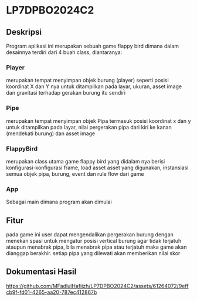 # LP7DPBO2024C2

## Deskripsi
Program aplikasi ini merupakan sebuah game flappy bird dimana dalam desainnya terdiri dari 4 buah class, diantaranya:

### Player
merupakan tempat menyimpan objek burung (player) seperti posisi koordinat X dan Y nya untuk ditampilkan pada layar, ukuran, asset image dan gravitasi terhadap gerakan burung itu sendiri

### Pipe
merupakan tempat menyimpan objek Pipa termasuk posisi koordinat x dan y untuk ditampilkan pada layar, nilai pergerakan pipa dari kiri ke kanan (mendekati burung) dan asset image

### FlappyBird
merupakan class utama game flappy bird yang didalam nya berisi konfigurasi-konfigurasi frame, load asset asset yang digunakan, instansiasi semua objek pipa, burung, event dan rule flow dari game

### App
Sebagai main dimana program akan dimulai

## Fitur
pada game ini user dapat mengendalikan pergerakan burung dengan menekan spasi untuk mengatur posisi vertical burung agar tidak terjatuh ataupun menabrak pipa, bila menabrak pipa atau terjatuh maka game akan dianggap berakhir. setiap pipa yang dilewati akan memberikan nilai skor

## Dokumentasi Hasil

https://github.com/MFadlulHafiizh/LP7DPBO2024C2/assets/61264072/9effcb9f-fd01-4265-aa20-787ec412867b

